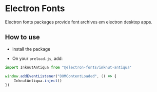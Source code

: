 # Electron Fonts

Electron fonts packages provide font archives em electron desktop apps.

## How to use

* Install the package

* On your `preload.js`, add:

```ts
import InknutAntiqua from "@electron-fonts/inknut-antiqua"

window.addEventListener("DOMContentLoaded", () => {
    InknutAntiqua.inject()
})
```